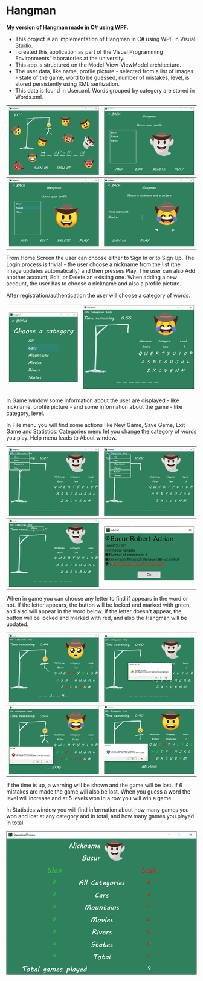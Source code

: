 # Hangman
**My version of Hangman made in C# using WPF.**

- This project is an implementation of Hangman in C# using WPF in Visual Studio.
- I created this application as part of the Visual Programming Environments' laboratories at the university.
- This app is structured on the Model-View-ViewModel architecture.
- The user data, like name, profile picture - selected from a list of images - state of the game, word to be guessed, number of mistakes, level, is stored persistently using XML serilization.
- This data is found in User.xml. Words grouped by category are stored in Words.xml.

| ![](images/HomeScreen.jpg) | ![](images/SignIn.jpg) |
|:---:|:---:|
| ![](images/SignIn1.jpg) | ![](images/SignUp.jpg) |

From Home Screen the user can choose either to Sign In or to Sign Up. The Login process is trivial - the user choose a nickname from the list (the image updates automatically) and then presses Play. The user can also Add another account, Edit, or Delete an existing one. When adding a new account, the user has to choose a nickname and also a profile picture.

After registration/authentication the user will choose a category of words. 

| ![](images/Category.jpg) | ![](images/GameScreen.jpg) |
|:---:|:---:|

In Game window some information about the user are displayed - like nickname, profile picture - and some information about the game - like category, level.

In File menu you will find some actions like New Game, Save Game, Exit Game and Statistics. Categories menu let you change the category of words you play. Help menu leads to About window.

| ![](images/FileMenu.jpg) | ![](images/CategoryMenu.jpg) |
|:---:|:---:|
| ![](images/HelpMenu.jpg) | ![](images/About.jpg) |

When in game you can choose any letter to find if appears in the word or not. If the letter appears, the button will be locked and marked with green, and also will appear in the word below. If the letter doesn't appear, the button will be locked and marked with red, and also the Hangman will be updated.

| ![](images/InGame.jpg) | ![](images/TimesUp.jpg) |
|:---:|:---:|
| ![](images/Lose.jpg) | ![](images/Win.jpg) |

If the time is up, a warning will be shown and the game will be lost. If 6 mistakes are made the game will also be lost. When you guess a word the level will increase and at 5 levels won in a row you will win a game.

In Statistics window you will find information about how many games you won and lost at any category and in total, and how many games you played in total.

![](images/StatisticsScreen.jpg)
